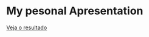 # My pesonal Apresentation

[Veja o resultado](https://bonbj.github.io/portfolio.github.io/homepage/)
